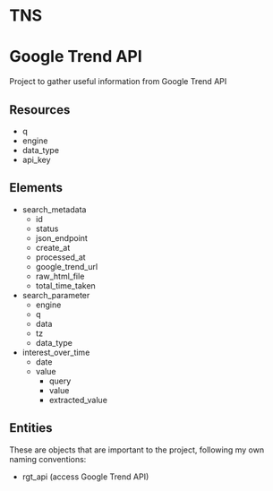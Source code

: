 # TNS

# Google Trend API

Project to gather useful information from Google Trend API 

## Resources

- q
- engine
- data_type
- api_key

## Elements

- search_metadata
  - id
  - status
  - json_endpoint
  - create_at
  - processed_at
  - google_trend_url
  - raw_html_file
  - total_time_taken
 - search_parameter
   - engine
   - q
   - data
   - tz
   - data_type
- interest_over_time
  - date
  - value
    - query
    - value
    - extracted_value

## Entities

These are objects that are important to the project, following my own naming conventions:


- rgt_api (access Google Trend API)
